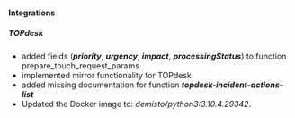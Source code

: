 
#### Integrations
##### TOPdesk
- added fields (***priority***, ***urgency***, ***impact***, ***processingStatus***) to function prepare_touch_request_params
- implemented mirror functionality for TOPdesk
- added missing documentation for function ***topdesk-incident-actions-list***
- Updated the Docker image to: *demisto/python3:3.10.4.29342*.
